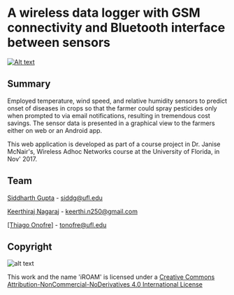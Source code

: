# A wireless data logger with GSM connectivity and Bluetooth interface between sensors

[![Alt text](http://i3.ytimg.com/vi/bl9zCWa9wFY/maxresdefault.jpg)](https://www.youtube.com/watch?v=bl9zCWa9wFY)

## Summary

Employed temperature, wind speed, and relative humidity sensors to predict onset of diseases in crops so that the farmer could spray pesticides only when prompted to via email notifications, resulting in tremendous cost savings. The sensor data is presented in a graphical view to the farmers either on web or an Android app. 

This web application is developed as part of a course project in Dr. Janise McNair's, Wireless Adhoc Networks course at the University of Florida, in Nov' 2017.

## Team

[Siddharth Gupta](https://www.linkedin.com/in/siddharth4gupta/) - siddg@ufl.edu

[Keerthiraj Nagaraj](https://www.linkedin.com/in/keerthirajnagaraj/) - keerthi.n250@gmail.com

<u>[Thiago Onofre]</u> - tonofre@ufl.edu

## Copyright

![alt text](https://i.creativecommons.org/l/by-nc-nd/4.0/88x31.png)

This work and the name 'iROAM' is licensed under a [Creative Commons Attribution-NonCommercial-NoDerivatives 4.0 International License](http://creativecommons.org/licenses/by-nc-nd/4.0/)
